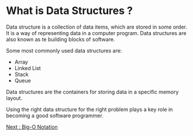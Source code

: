 # What is Data Structures ?

Data structure is a collection of data items, which are stored in some order. It is a way of representing data in a computer program. Data structures are also known as te building blocks of software.

Some most commonly used data structures are:

- Array
- Linked List
- Stack
- Queue

Data structures are the containers for storing data in a specific memory layout.

Using the right data structure for the right problem plays a key role in becoming a good software programmer.

[Next : Big-O Notation](./02-big-o.md)
